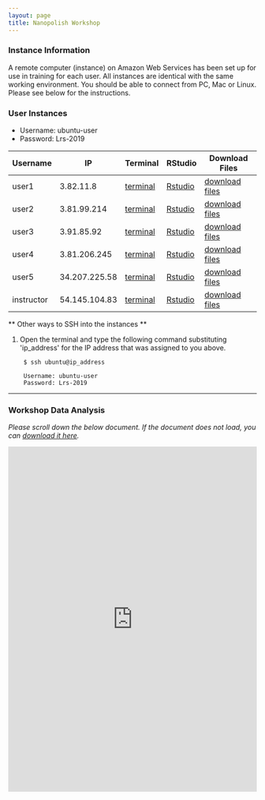```yaml
---
layout: page
title: Nanopolish Workshop
---
```


### Instance Information

A remote computer (instance) on Amazon Web Services has been set up for use in training for each user. All instances are identical with the same working environment. You should be able to connect from PC, Mac or Linux. Please see below for the instructions.

### User Instances

 * Username: ubuntu-user
 * Password: Lrs-2019

Username    |  IP             |  Terminal                                                          |  RStudio                                                          |  Download Files
------------|-----------------|--------------------------------------------------------------------|-------------------------------------------------------------------|-------------------------------------------------------------------
user1       |  3.82.11.8      |  <a href='http://3.82.11.8:8080' target='_blank'>terminal</a>      |  <a href='http://3.82.11.8:8787' target='_blank'>Rstudio</a>      |  <a href='http://3.82.11.8' target='_blank'>download files</a>
user2       |  3.81.99.214    |  <a href='http://3.81.99.214:8080' target='_blank'>terminal</a>    |  <a href='http://3.81.99.214:8787' target='_blank'>Rstudio</a>    |  <a href='http://3.81.99.214' target='_blank'>download files</a>
user3       |  3.91.85.92     |  <a href='http://3.91.85.92:8080' target='_blank'>terminal</a>     |  <a href='http://3.91.85.92:8787' target='_blank'>Rstudio</a>     |  <a href='http://3.91.85.92' target='_blank'>download files</a>
user4       |  3.81.206.245   |  <a href='http://3.81.206.245:8080' target='_blank'>terminal</a>   |  <a href='http://3.81.206.245:8787' target='_blank'>Rstudio</a>   |  <a href='http://3.81.206.245' target='_blank'>download files</a>
user5       |  34.207.225.58  |  <a href='http://34.207.225.58:8080' target='_blank'>terminal</a>  |  <a href='http://34.207.225.58:8787' target='_blank'>Rstudio</a>  |  <a href='http://34.207.225.58' target='_blank'>download files</a>
instructor  |  54.145.104.83  |  <a href='http://54.145.104.83:8080' target='_blank'>terminal</a>  |  <a href='http://54.145.104.83:8787' target='_blank'>Rstudio</a>  |  <a href='http://54.145.104.83' target='_blank'>download files</a>


** Other ways to SSH into the instances **

1. Open the terminal and type the following command substituting 'ip_address' for the IP address that was assigned to you above.

        $ ssh ubuntu@ip_address
        
        Username: ubuntu-user
        Password: Lrs-2019

****

### Workshop Data Analysis

*Please scroll down the below document. If the document does not load, you can [download it here](https://s3.amazonaws.com/gt-workshop/jackson-pacbio-workshop.docx).*

<iframe src="https://view.officeapps.live.com/op/embed.aspx?src=https://github.com/TheJacksonLaboratory/long-read-workshop/raw/gh-pages/users/pacbio/jackson-pacbio-workshop.docx?raw=true&embedded=true" width='100%' height='700px' frameborder='0'></iframe>


